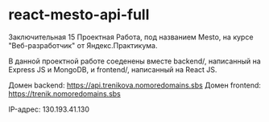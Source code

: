# react-mesto-api-full

Заключительная 15 Проектная Работа, под названием Mesto, на курсе "Веб-разработчик" от Яндекс.Практикума.

В данной проектной работе соеденены вместе backend/, написанный на Express JS и MongoDB, и frontend/, написанный на React JS. 

Домен backend: https://api.trenikova.nomoredomains.sbs
Домен frontend: https://trenik.nomoredomains.sbs

IP-адрес: 130.193.41.130
